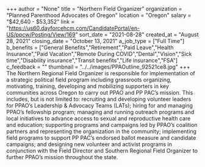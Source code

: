 +++
author = "None"
title = "Northern Field Organizer"
organization = "Planned Parenthood Advocates of Oregon"
location = "Oregon"
salary = "$42,640 - $53,352"
link = "https://us60.dayforcehcm.com/CandidatePortal/en-US/ppcw/Posting/View/169"
sort_date = "2021-08-28"
created_at = "August 28, 2021"
closing_date = "October 13, 2021"
a_job_type = ["Full Time"]
b_benefits = ["General Benefits","Retirement","Paid Leave","Health Insurance","Paid Vacation","Remote During COVID","Dental","Vision","Sick time","Disability insurance","Transit benefits","Life insurance","FSA"]
c_feedback = ""
thumbnail = "../../images/PPAOutline_92521ce8.jpg"
+++
The Northern Regional Field Organizer is responsible for implementation of a strategic political field program including grassroots organizing, motivating, training, developing and mobilizing supporters in key communities across Oregon to carry out PPAO and PP PAC’s mission. This includes, but is not limited to: recruiting and developing volunteer leaders for PPAO’s Leadership & Advocacy Teams (LATs); hiring for and managing PPAO’s fellowship program; managing and running outreach programs and local initiatives to advance access to sexual and reproductive health care and education; supporting programs and campaigns led by PPAO’s coalition partners and representing the organization in the community; implementing field programs to support PP PAC’s endorsed ballot measure and candidate campaigns; and designing new volunteer and activist programs in conjunction with the Field Director and Southern Regional Field Organizer to further PPAO’s mission throughout the state.